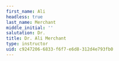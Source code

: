 ```yaml
---
first_name: Ali
headless: true
last_name: Merchant
middle_initial: ''
salutation: Dr.
title: Dr. Ali Merchant
type: instructor
uid: c9247206-6833-f6f7-e6d8-312d4e793fb0
---
```

